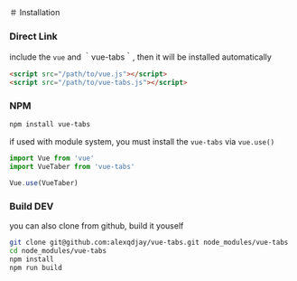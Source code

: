 ＃ Installation

### Direct Link

include the `vue` and ｀vue-tabs｀, then it will be installed automatically

``` html
<script src="/path/to/vue.js"></script>
<script src="/path/to/vue-tabs.js"></script>
``` 

### NPM

``` bash
npm install vue-tabs
```

if used with module system, you must install the `vue-tabs` via `vue.use()`

``` js
import Vue from 'vue'
import VueTaber from 'vue-tabs'

Vue.use(VueTaber)

```

### Build DEV

you can also clone from github, build it youself

``` bash
git clone git@github.com:alexqdjay/vue-tabs.git node_modules/vue-tabs
cd node_modules/vue-tabs
npm install
npm run build
```
